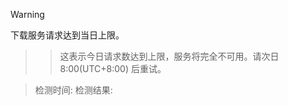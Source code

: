 > [!WARNING]
下载服务请求达到当日上限。
>> 这表示今日请求数达到上限，服务将完全不可用。请次日 8:00(UTC+8:00) 后重试。


> 检测时间: 
> 检测结果: 

<!-- ##{"mata":"<meta http-equiv="Cache-Control" content="no-cache, no-store, must-revalidate" />\n<meta http-equiv="Pragma" content="no-cache" />\n<meta http-equiv="Expires" content="0" />"} ##-->